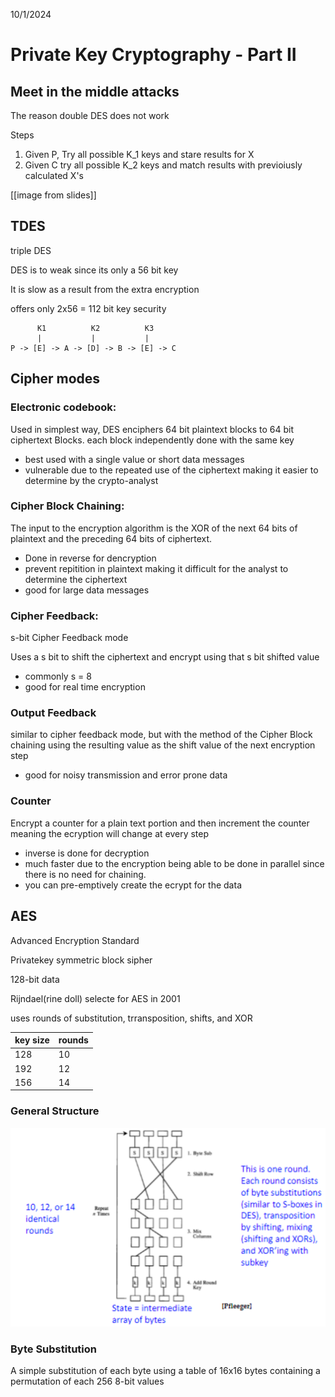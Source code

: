 10/1/2024

# Private Key Cryptography - Part II

## Meet in the middle attacks
The reason double DES does not work 

Steps
1. Given P, Try all possible K_1 keys and stare results for X
2. Given C try all possible K_2 keys and match results with previoiusly calculated X's 

[[image from slides]]

## TDES
triple DES

DES is to weak since its only a 56 bit key 

It is slow as a result from the extra encryption

offers only 2x56 = 112 bit key security 

          K1          K2          K3
          |           |           |
    P -> [E] -> A -> [D] -> B -> [E] -> C 

## Cipher modes 
### Electronic codebook: 
Used in simplest way, DES enciphers 64 bit plaintext blocks to 64 bit ciphertext Blocks. each block independently done with the same key 
- best used with a single value or short data messages 
- vulnerable due to the repeated use of the ciphertext making it easier to determine by the crypto-analyst

### Cipher Block Chaining:
The input to the encryption algorithm is the XOR of the next 64 bits of plaintext and the preceding 64 bits of ciphertext.
- Done in reverse for dencryption 
- prevent repitition in plaintext making it difficult for the analyst to determine the ciphertext 
- good for large data messages 



### Cipher Feedback:

s-bit Cipher Feedback mode 

Uses a s bit to shift the ciphertext and encrypt using that s bit shifted value 
- commonly s = 8 
- good for real time encryption 


### Output Feedback 
similar to cipher feedback mode, but with the method of the Cipher Block chaining using the resulting value as the shift value of the next encryption step 
- good for noisy transmission and error prone data 


### Counter 
Encrypt a counter for a plain text portion and then increment the counter meaning the ecryption will change at every step 

- inverse is done for decryption 
- much faster due to the encryption being able to be done in parallel since there is no need for chaining.  
- you can pre-emptively create the ecrypt for the data

## AES 

Advanced Encryption Standard

Privatekey symmetric block sipher 

128-bit data

Rijndael(rine doll) selecte for AES in 2001 

uses rounds of substitution, trransposition, shifts, and XOR 

|key size|rounds|
|----|----|
|128|10|
|192|12|
|156|14|

### General Structure 

![alt text](image.png)


### Byte Substitution 

A simple substitution of each byte using a table of 16x16 bytes containing a permutation of each 256 8-bit values 


